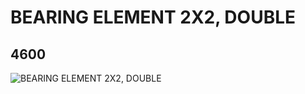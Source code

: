 # BEARING ELEMENT 2X2, DOUBLE
## 4600
![BEARING ELEMENT 2X2, DOUBLE](https://lc-www-live-s.legocdn.com/media/bricks/5/2/460002.jpg)